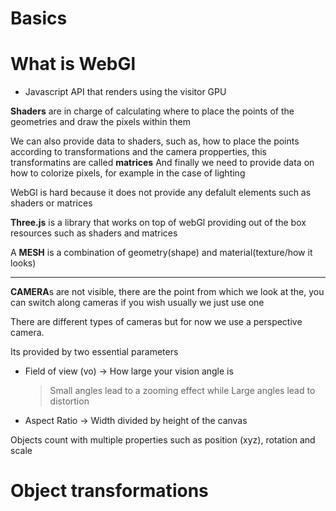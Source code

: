 # Basics

# What is WebGl

- Javascript API that renders using the visitor GPU

**Shaders** are in charge of calculating where to place the points of the geometries and draw the pixels within them

We can also provide data to shaders, such as, how to place the points according to transformations and the camera propperties, this transformatins are called **matrices**
And finally we need to provide data on how to colorize pixels, for example in the case of lighting

WebGl is hard because it does not provide any defalult elements such as shaders or matrices

**Three.js** is a library that works on top of webGl providing out of the box resources such as shaders and matrices

A **MESH** is a combination of geometry(shape) and material(texture/how it looks)

---

**CAMERA**s are not visible, there are the point from which we look at the, you can switch along cameras if you wish usually we just use one

There are different types of cameras but for now we use a perspective camera.

Its provided by two essential parameters

- Field of view (vo) -> How large your vision angle is

  > Small angles lead to a zooming effect while Large angles lead to distortion

- Aspect Ratio -> Width divided by height of the canvas

Objects count with multiple properties such as position (xyz), rotation and scale

# Object transformations
